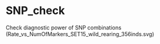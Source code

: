 # SNP_check
Check diagnostic power of SNP combinations
(Rate_vs_NumOfMarkers_SET15_wild_rearing_356inds.svg)

